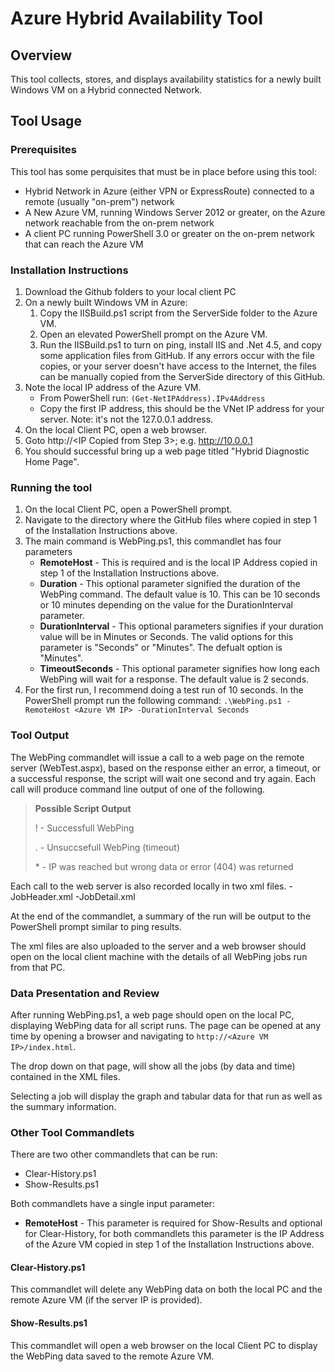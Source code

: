 # Azure Hybrid Availability Tool

## Overview
This tool collects, stores, and displays availability statistics for a newly built Windows VM on a Hybrid connected Network.

## Tool Usage
### Prerequisites
This tool has some perquisites that must be in place before using this tool:
- Hybrid Network in Azure (either VPN or ExpressRoute) connected to a remote (usually "on-prem") network
- A New Azure VM, running Windows Server 2012 or greater, on the Azure network reachable from the on-prem network
- A client PC running PowerShell 3.0 or greater on the on-prem network that can reach the Azure VM

### Installation Instructions
1. Download the Github folders to your local client PC
2. On a newly built Windows VM in Azure:
	1. Copy the IISBuild.ps1 script from the ServerSide folder to the Azure VM.
	2. Open an elevated PowerShell prompt on the Azure VM.
	3. Run the IISBuild.ps1 to turn on ping, install IIS and .Net 4.5, and copy some application files from GitHub. If any errors occur with the file copies, or your server doesn't have access to the Internet, the files can be manually copied from the ServerSide directory of this GitHub. 
3. Note the local IP address of the Azure VM.
	- From PowerShell run: `(Get-NetIPAddress).IPv4Address`
	- Copy the first IP address, this should be the VNet IP address for your server. Note: it's not the 127.0.0.1 address.
4. On the local Client PC, open a web browser.
5. Goto http://<IP Copied from Step 3>; e.g. http://10.0.0.1
6. You should successful bring up a web page titled "Hybrid Diagnostic Home Page".

### Running the tool
1. On the local Client PC, open a PowerShell prompt.
2. Navigate to the directory where the GitHub files where copied in step 1 of the Installation Instructions above.
3. The main command is WebPing.ps1, this commandlet has four parameters
	- **RemoteHost** - This is required and is the local IP Address copied in step 1 of the Installation Instructions above.
	- **Duration** - This optional parameter signified the duration of the WebPing command. The default value is 10. This can be 10 seconds or 10 minutes depending on the value for the DurationInterval parameter.
	- **DurationInterval** - This optional parameters signifies if your duration value will be in Minutes or Seconds. The valid options for this parameter is "Seconds" or "Minutes". The defualt option is "Minutes".
	- **TimeoutSeconds** - This optional parameter signifies how long each WebPing will wait for a response. The default value is 2 seconds.
4. For the first run, I recommend doing a test run of 10 seconds. In the PowerShell prompt run the following command: `.\WebPing.ps1 -RemoteHost <Azure VM IP> -DurationInterval Seconds`

### Tool Output
The WebPing commandlet will issue a call to a web page on the remote server (WebTest.aspx), based on the response either an error, a timeout, or a successful response, the script will wait one second and try again. Each call will produce command line output of one of the following.

>**Possible Script Output**
>
>! - Successfull WebPing
>
>. - Unsuccsefull WebPing (timeout)
>
> \* - IP was reached but wrong data or error (404) was returned

Each call to the web server is also recorded locally in two xml files.
-JobHeader.xml
-JobDetail.xml

At the end of the commandlet, a summary of the run will be output to the PowerShell prompt similar to ping results.

The xml files are also uploaded to the server and a web browser should open on the local client machine with the details of all WebPing jobs run from that PC.

### Data Presentation and Review
After running WebPing.ps1, a web page should open on the local PC, displaying WebPing data for all script runs.
The page can be opened at any time by opening a browser and navigating to `http://<Azure VM IP>/index.html`.

The drop down on that page, will show all the jobs (by data and time) contained in the XML files.

Selecting a job will display the graph and tabular data for that run as well as the summary information.

### Other Tool Commandlets
There are two other commandlets that can be run:
- Clear-History.ps1 
- Show-Results.ps1

Both commandlets have a single input parameter:
- **RemoteHost** - This parameter is required for Show-Results and optional for Clear-History, for both commandlets this parameter is the IP Address of the Azure VM copied in step 1 of the Installation Instructions above.

#### Clear-History.ps1
This commandlet will delete any WebPing data on both the local PC and the remote Azure VM (if the server IP is provided).

#### Show-Results.ps1
This commandlet will open a web browser on the local Client PC to display the WebPing data saved to the remote Azure VM. 
